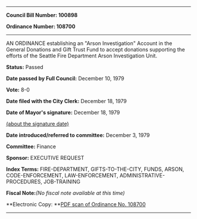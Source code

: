 

********

**Council Bill Number: 100898**
   
**Ordinance Number: 108700**
********

 AN ORDINANCE establishing an "Arson Investigation" Account in the General Donations and Gift Trust Fund to accept donations supporting the efforts of the Seattle Fire Department Arson Investigation Unit.

**Status:** Passed
   
**Date passed by Full Council:** December 10, 1979
   
**Vote:** 8-0
   
**Date filed with the City Clerk:** December 18, 1979
   
**Date of Mayor's signature:** December 18, 1979
   
[(about the signature date)](/~public/approvaldate.htm)
   
   
   
**Date introduced/referred to committee:** December 3, 1979
   
**Committee:** Finance
   
**Sponsor:** EXECUTIVE REQUEST
   
   
**Index Terms:** FIRE-DEPARTMENT, GIFTS-TO-THE-CITY, FUNDS, ARSON, CODE-ENFORCEMENT, LAW-ENFORCEMENT, ADMINISTRATIVE-PROCEDURES, JOB-TRAINING

**Fiscal Note:**_(No fiscal note available at this time)_

**Electronic Copy: **[PDF scan of Ordinance No. 108700](/~archives/Ordinances/Ord_108700.pdf)

********

